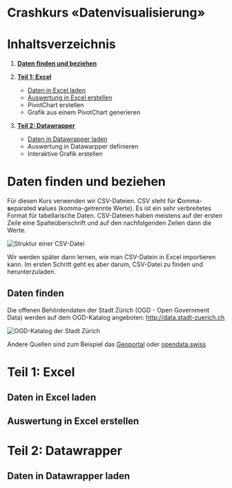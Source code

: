 Crashkurs «Datenvisualisierung»
===============================

# Inhaltsverzeichnis

1. **[Daten finden und beziehen](#daten-finden-und-beziehen)**
1. **[Teil 1: Excel](#teil-1-excel)**
    * [Daten in Excel laden](#daten-in-excel-laden)
    * [Auswertung in Excel erstellen](#auswertung-in-excel-erstellen)
    * PivotChart erstellen
    * Grafik aus einem PivotChart generieren
    
1. **[Teil 2: Datawrapper](#teil-2-datawrapper)**
    * [Daten in Datawrapper laden](#daten-in-datawrapper-laden)
    * Auswertung in Datawarpper definieren
    * Interaktive Grafik erstellen


# Daten finden und beziehen

Für diesen Kurs verwenden wir CSV-Dateien.
CSV steht für **C**omma-**s**eparated **v**alues (komma-getrennte Werte).
Es ist ein sehr verbreitetes Format für tabellarische Daten.
CSV-Dateien haben meistens auf der ersten Zeile eine Spalteüberschrift und auf den nachfolgenden Zeilen dann die Werte.

![Struktur einer CSV-Datei](https://user-images.githubusercontent.com/538415/102370847-d6cc1580-3fbd-11eb-978c-ed6bbf146606.png)


Wir werden später dann lernen, wie man CSV-Datein in Excel importieren kann.
Im ersten Schritt geht es aber darum, CSV-Datei zu finden und herunterzuladen.

## Daten finden

Die offenen Behördendaten der Stadt Zürich (OGD - Open Government Data) werden auf dem OGD-Katalog angeboten: http://data.stadt-zuerich.ch

![OGD-Katalog der Stadt Zürich](https://user-images.githubusercontent.com/538415/102369942-cff0d300-3fbc-11eb-86f1-83264cdee019.png)

Andere Quellen sind zum Beispiel das [Geoportal](https://www.stadt-zuerich.ch/geodaten/) oder [opendata.swiss](https://opendata.swiss)


# Teil 1: Excel

## Daten in Excel laden

## Auswertung in Excel erstellen

# Teil 2: Datawrapper

## Daten in Datawrapper laden
